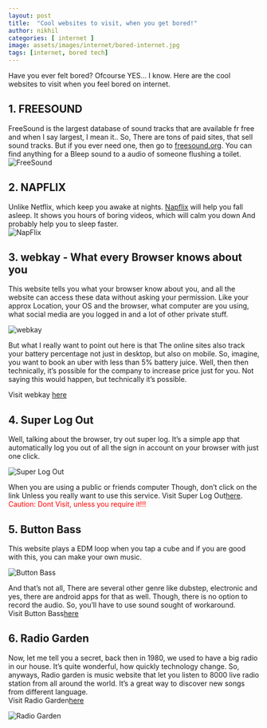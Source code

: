 ```yaml
---
layout: post
title:  "Cool websites to visit, when you get bored!"
author: nikhil
categories: [ internet ]
image: assets/images/internet/bored-internet.jpg
tags: [internet, bored tech]
---
```


Have you ever felt bored? Ofcourse YES... I know. Here are the cool websites to visit when you feel bored on internet.  
## 1. FREESOUND  
FreeSound is the largest database of sound tracks that are available fr free and when I say largest, I mean it.. So, There are tons of paid sites, that sell sound tracks. But if you ever need one, then go to <a href="https://freesound.org/" target="_blank">freesound.org</a>. You can find anything for a Bleep sound to a audio of someone flushing a toilet.
<img src="{{ site.baseurl }}/assets/images/internet/freesound.jpg" alt="FreeSound" title="FreeSound">

## 2. NAPFLIX  
Unlike Netflix, which keep you awake at nights. <a href="http://napflix.tv/" target="_blank">Napflix</a> will help you fall asleep. It shows you hours of boring videos, which will calm you down And probably help you to sleep faster.  
<img src="{{ site.baseurl }}/assets/images/internet/napflix.jpg" alt="NapFlix" title="NapFlix">

## 3. webkay - What every Browser knows about you  
This website tells you what your browser know about you, and all the website can access these data without asking your permission. Like your approx Location, your OS and the browser, what computer are you using, what social media are you logged in and a lot of other private stuff.  

<img src="{{ site.baseurl }}/assets/images/internet/webkay.jpg" alt="webkay" title="webkay">

But what I really want to point out here is that The online sites also track your battery percentage not just in desktop, but also on mobile. So, imagine, you want to book an uber with less than 5% battery juice. Well, then then technically, it’s possible for the company to increase price just for you. Not saying this would happen, but technically it’s possible.  

Visit webkay <a href="http://webkay.robinlinus.com" target="_blank">here</a>

## 4. Super Log Out  
Well, talking about the browser, try out super log. It’s a simple app that automatically log you out of all the sign in account on your browser with just one click.  

<img src="{{ site.baseurl }}/assets/images/internet/superlogout.gif" alt="Super Log Out" title="Super Log Out">

When you are using a public or friends computer Though, don’t click on the link Unless you really want to use this service.
Visit Super Log Out<a href="http://superlogout.com/" target="_blank">here</a>. <span style="color:red">Caution: Dont Visit, unless you require it!!!</span>  
## 5. Button Bass  
This website plays a EDM loop when you tap a cube and if you are good with this, you can make your own music.  

<img src="{{ site.baseurl }}/assets/images/internet/buttonbass.jpg" alt="Button Bass" title="Button Bass">

And that’s not all, There are several other genre like dubstep, electronic and yes, there are android apps for that as well. Though, there is no option to record the audio. So, you’ll have to use sound sought of workaround.  
Visit Button Bass<a href="http://buttonbass.com/  
" target="_blank">here</a>    



## 6. Radio Garden  
Now, let me tell you a secret, back then in 1980, we used to have a big radio in our house. It’s quite wonderful, how quickly technology change. So, anyways, Radio garden is music website that let you listen to 8000 live radio station from all around the world. It’s a great way to discover new songs from different language.  
Visit Radio Garden<a href="http://radio.garden/" target="_blank">here</a>

<img src="{{ site.baseurl }}/assets/images/internet/radiogarden.jpg" alt="Radio Garden" title="Radio Garden">
